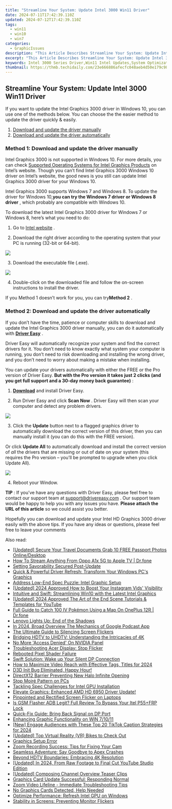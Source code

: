 ```yaml
---
title: "Streamline Your System: Update Intel 3000 Win11 Driver"
date: 2024-07-11T17:42:39.110Z
updated: 2024-07-12T17:42:39.110Z
tags:
  - win11
  - win10
  - win7
categories:
  - GraphicIssues
description: "This Article Describes Streamline Your System: Update Intel 3000 Win11 Driver"
excerpt: "This Article Describes Streamline Your System: Update Intel 3000 Win11 Driver"
keywords: Intel 3000 Series Driver,Win11 Intel Updates,System Optimization Win11,Intel 3000 Driver Download,Win11 Hardware Update Guide,Latest Intel Win11 Drivers,Streamline Windows System with Intel Driver
thumbnail: https://thmb.techidaily.com/23e666886afecfc048aeb4d50e179c98091d3b2c26e2cdba7c6a4087f68cf287.jpg
---
```


## Streamline Your System: Update Intel 3000 Win11 Driver

 If you want to update the Intel Graphics 3000 driver in Windows 10, you can use one of the methods below. You can choose the the easier method to update the driver quickly & easily.

1. [Download and update the driver manually](#method1)
2. [Download and update the driver automatically](#method2)

### **Method 1: Download and update the driver manually**

 Intel Graphics 3000 is not supported in Windows 10\. For more details, you can check [Supported Operating Systems for Intel Graphics Products](http://www.intel.com/content/www/us/en/support/graphics-drivers/000005526.html) on Intel’s website. Though you can’t find Intel Graphics 3000 Windows 10 driver on Intel’s website, the good news is you still can update Intel Graphics 3000 driver for your Windows 10.

 Intel Graphics 3000 supports Windows 7 and Windows 8\. To update the driver for Windows 10,**you can try the Windows 7 driver or Windows 8 driver** , which probably are compatible with Windows 10.

 To download the latest Intel Graphics 3000 driver for Windows 7 or Windows 8, here’s what you need to do:

 1) Go to [Intel website](https://downloadcenter.intel.com/product/81500/Intel-HD-Graphics-3000-for-2nd-Generation-Intel-Core-Processors) .

 2) Download the right driver according to the operating system that your PC is running (32-bit or 64-bit).

![](https://images.drivereasy.com/wp-content/uploads/2018/07/img_5b60243b98663.jpg)

3) Download the executable file (.exe).

![](https://images.drivereasy.com/wp-content/uploads/2018/07/img_5b60249a38e5b.jpg)

 4) Double-click on the downloaded file and follow the on-screen instructions to install the driver.

 If you Method 1 doesn’t work for you, you can try**Method 2** .

### Method 2: Download and update the driver automatically

 If you don’t have the time, patience or computer skills to download and update the Intel Graphics 3000 driver manually, you can do it automatically with **[Driver Easy](https://tools.techidaily.com/drivereasy/download/)** .

 Driver Easy will automatically recognize your system and find the correct drivers for it. You don’t need to know exactly what system your computer is running, you don’t need to risk downloading and installing the wrong driver, and you don’t need to worry about making a mistake when installing.

 You can update your drivers automatically with either the FREE or the Pro version of Driver Easy. **But with the Pro version it takes just 2 clicks (and you get full support and a 30-day money back guarantee)** :

 1) **[Download](https://tools.techidaily.com/drivereasy/download/)**   and install Driver Easy.

 2) Run Driver Easy and click **Scan Now** . Driver Easy will then scan your computer and detect any problem drivers.

![](https://images.drivereasy.com/wp-content/uploads/2018/07/img_5b602743bbc71.jpg)

3) Click the **Update**  button next to a flagged graphics driver to automatically download the correct version of this driver, then you can manually install it (you can do this with the FREE version).

Or click **Update All**  to automatically download and install the correct version of _all_  the drivers that are missing or out of date on your system (this requires the Pro version – you’ll be prompted to upgrade when you click Update All).

![](https://images.drivereasy.com/wp-content/uploads/2018/07/img_5b60272ec6e88.jpg)

4) Reboot your Window.

**TIP** : If you’ve have any questions with Driver Easy, please feel free to contact our support team at [support@drivereasy.com](https://tools.techidaily.com/drivereasy/download/) . Our support team would be happy to help you with any issues you have. **Please attach the URL of this article** so we could assist you better.

 Hopefully you can download and update your Intel HD Graphics 3000 driver easily with the above tips. If you have any ideas or questions, please feel free to leave your comments

<ins class="adsbygoogle"
     style="display:block"
     data-ad-format="autorelaxed"
     data-ad-client="ca-pub-7571918770474297"
     data-ad-slot="1223367746"></ins>



<ins class="adsbygoogle"
     style="display:block"
     data-ad-client="ca-pub-7571918770474297"
     data-ad-slot="8358498916"
     data-ad-format="auto"
     data-full-width-responsive="true"></ins>



<span class="atpl-alsoreadstyle">Also read:</span>
<div><ul>
<li><a href="https://extra-guidance.techidaily.com/updated-secure-your-travel-documents-grab-10-free-passport-photos-onlinedesktop/"><u>[Updated] Secure Your Travel Documents  Grab 10 FREE Passport Photos Online/Desktop</u></a></li>
<li><a href="https://screen-mirror.techidaily.com/how-to-stream-anything-from-oppo-a1x-5g-to-apple-tv-drfone-by-drfone-android/"><u>How To Stream Anything From Oppo A1x 5G to Apple TV | Dr.fone</u></a></li>
<li><a href="https://graphic-issues.techidaily.com/setting-savorability-secured-post-update/"><u>Setting Savorability Secured Post-Update</u></a></li>
<li><a href="https://graphic-issues.techidaily.com/quick-and-powerful-driver-refresh-transform-your-windows-pcs-graphics/"><u>Quick & Powerful Driver Refresh: Transform Your Windows PC's Graphics</u></a></li>
<li><a href="https://graphic-issues.techidaily.com/address-low-end-spec-puzzle-intel-graphic-setup/"><u>Address Low-End Spec Puzzle: Intel Graphic Setup</u></a></li>
<li><a href="https://instagram-clips.techidaily.com/updated-2024-approved-how-to-boost-your-instagram-vids-visibility/"><u>[Updated] 2024 Approved  How to Boost Your Instagram Vids' Visibility</u></a></li>
<li><a href="https://graphic-issues.techidaily.com/intuitive-and-swift-streamlining-win10-with-the-latest-intel-graphics/"><u>Intuitive and Swift: Streamlining Win10 with the Latest Intel Graphics</u></a></li>
<li><a href="https://youtube-web.techidaily.com/ed-2024-approved-the-art-of-the-end-scene-tutorials-and-templates-for-youtube/"><u>[Updated] 2024 Approved  The Art of the End Scene  Tutorials & Templates for YouTube</u></a></li>
<li><a href="https://android-pokemon-go.techidaily.com/full-guide-to-catch-100-iv-pokemon-using-a-map-on-oneplus-12r-drfone-by-drfone-virtual-android/"><u>Full Guide to Catch 100 IV Pokémon Using a Map On OnePlus 12R | Dr.fone</u></a></li>
<li><a href="https://graphic-issues.techidaily.com/lenovo-lights-up-end-of-the-shadows/"><u>Lenovo Lights Up: End of the Shadows</u></a></li>
<li><a href="https://extra-information.techidaily.com/in-2024-broad-overview-the-mechanics-of-google-podcast-app/"><u>In 2024, Broad Overview  The Mechanics of Google Podcast App</u></a></li>
<li><a href="https://graphic-issues.techidaily.com/the-ultimate-guide-to-silencing-screen-flickers/"><u>The Ultimate Guide to Silencing Screen Flickers</u></a></li>
<li><a href="https://graphic-issues.techidaily.com/bridging-hdtv-to-uhdtv-understanding-the-intricacies-of-4k/"><u>Bridging HDTV to UHDTV: Understanding the Intricacies of 4K</u></a></li>
<li><a href="https://graphic-issues.techidaily.com/no-more-access-denied-on-nvidia-panel/"><u>No More 'Access Denied' On NVIDIA Panel</u></a></li>
<li><a href="https://graphic-issues.techidaily.com/troubleshooting-acer-display-stop-flicker/"><u>Troubleshooting Acer Display: Stop Flicker</u></a></li>
<li><a href="https://graphic-issues.techidaily.com/rebooted-pixel-shader-failure/"><u>Rebooted Pixel Shader Failure</u></a></li>
<li><a href="https://graphic-issues.techidaily.com/swift-solution-wake-up-your-silent-dp-connection/"><u>Swift Solution: Wake up Your Silent DP Connection</u></a></li>
<li><a href="https://youtube-webster.techidaily.com/o-maximize-video-reach-with-effective-tags-titles-for-2024/"><u>How to Maximize Video Reach with Effective Tags, Titles for 2024</u></a></li>
<li><a href="https://graphic-issues.techidaily.com/1719818243959-d3d-init-bug-eliminated-happy-hour/"><u>D3D Init Bug Eliminated, Happy Hour!</u></a></li>
<li><a href="https://graphic-issues.techidaily.com/directx12-barrier-preventing-new-halo-infinite-opening/"><u>DirectX12 Barrier Preventing New Halo Infinite Opening</u></a></li>
<li><a href="https://graphic-issues.techidaily.com/stop-moire-pattern-on-pcs/"><u>Stop Moiré Pattern on PCs</u></a></li>
<li><a href="https://graphic-issues.techidaily.com/tackling-spec-challenges-for-intel-gpu-installation/"><u>Tackling Spec Challenges for Intel GPU Installation</u></a></li>
<li><a href="https://graphic-issues.techidaily.com/elevate-graphics-enhanced-amd-hd-6950-driver-update/"><u>Elevate Graphics: Enhanced AMD HD 6950 Driver Update!</u></a></li>
<li><a href="https://graphic-issues.techidaily.com/pinpointed-and-rectified-screen-flicker-on-laptops/"><u>Pinpointed and Rectified Screen Flicker on Laptops</u></a></li>
<li><a href="https://bypass-frp.techidaily.com/is-gsm-flasher-adb-legit-full-review-to-bypass-your-itel-p55plusfrp-lock-by-drfone-android/"><u>Is GSM Flasher ADB Legit? Full Review To Bypass Your Itel P55+FRP Lock</u></a></li>
<li><a href="https://graphic-issues.techidaily.com/quick-fix-guide-bring-back-signal-on-dp-port/"><u>Quick-Fix Guide: Bring Back Signal on DP Port</u></a></li>
<li><a href="https://graphic-issues.techidaily.com/enhancing-graphic-functionality-on-win-71011/"><u>Enhancing Graphic Functionality on WIN 7/10/11</u></a></li>
<li><a href="https://tiktok-video-files.techidaily.com/new-engage-audiences-with-these-top-20-tiktok-caption-strategies-for-2024/"><u>[New] Engage Audiences with These Top 20 TikTok Caption Strategies for 2024</u></a></li>
<li><a href="https://some-skills.techidaily.com/updated-top-virtual-reality-vr-bikes-to-check-out/"><u>[Updated] Top Virtual Reality (VR) Bikes to Check Out</u></a></li>
<li><a href="https://graphic-issues.techidaily.com/graphics-setup-error/"><u>Graphics Setup Error</u></a></li>
<li><a href="https://graphic-issues.techidaily.com/zoom-recording-success-tips-for-fixing-your-cam/"><u>Zoom Recording Success: Tips for Fixing Your Cam</u></a></li>
<li><a href="https://graphic-issues.techidaily.com/seamless-adventure-say-goodbye-to-apex-crashes/"><u>Seamless Adventure: Say Goodbye to Apex Crashes</u></a></li>
<li><a href="https://graphic-issues.techidaily.com/beyond-hdtv-boundaries-embracing-4k-resolution/"><u>Beyond HDTV Boundaries: Embracing 4K Resolution</u></a></li>
<li><a href="https://eaxpv-info.techidaily.com/updated-in-2024-from-raw-footage-to-final-cut-youtube-studio-edition/"><u>[Updated] In 2024, From Raw Footage to Final Cut  YouTube Studio Edition</u></a></li>
<li><a href="https://youtube-video-recordings.techidaily.com/updated-composing-channel-overview-teaser-clips/"><u>[Updated] Composing Channel Overview Teaser Clips</u></a></li>
<li><a href="https://graphic-issues.techidaily.com/graphics-card-update-successful-responding-normal/"><u>Graphics Card Update Successful: Responding Normal</u></a></li>
<li><a href="https://graphic-issues.techidaily.com/zoom-video-lifeline-immediate-troubleshooting-tips/"><u>Zoom Video Lifeline - Immediate Troubleshooting Tips</u></a></li>
<li><a href="https://graphic-issues.techidaily.com/no-graphics-cards-detected-help-needed/"><u>No Graphics Cards Detected, Help Needed</u></a></li>
<li><a href="https://graphic-issues.techidaily.com/optimize-performance-refresh-intel-gpu-on-windows/"><u>Optimize Performance: Refresh Intel GPU on Windows</u></a></li>
<li><a href="https://graphic-issues.techidaily.com/stability-in-screens-preventing-monitor-flickers/"><u>Stability in Screens: Preventing Monitor Flickers</u></a></li>
</ul></div>
